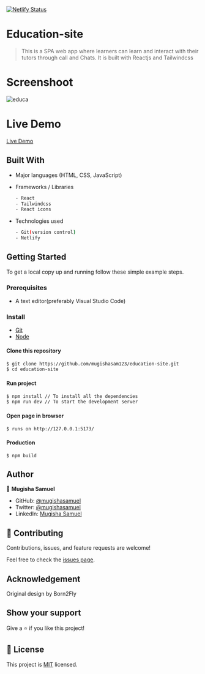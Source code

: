 [![Netlify Status](https://api.netlify.com/api/v1/badges/cb591fa3-6958-4baa-b4cf-153a12459705/deploy-status)](https://app.netlify.com/sites/cu-learn/deploys)

# Education-site
> This is a SPA web app where learners can learn and interact with their tutors through call and Chats. It is built with Reactjs and Tailwindcss

# Screenshoot

![educa](https://user-images.githubusercontent.com/90222110/201514080-d8ae2e01-66f5-4c1f-9573-0b80013399e7.PNG)

# Live Demo
[Live Demo](https://cu-learn.netlify.app/)

## Built With

- Major languages (HTML, CSS, JavaScript)

- Frameworks / Libraries
  ```bash
  - React
  - Tailwindcss
  - React icons
  ```

- Technologies used 
  
  ``` bash
  - Git(version control)
  - Netlify
  ```


## Getting Started

To get a local copy up and running follow these simple example steps.

### Prerequisites
 - A text editor(preferably Visual Studio Code)

### Install
  -  [Git](https://git-scm.com/downloads)
  -  [Node](https://nodejs.org/en/download/)

#### Clone this repository

```bash
$ git clone https://github.com/mugishasam123/education-site.git
$ cd education-site
```
#### Run project

```bash
$ npm install // To install all the dependencies
$ npm run dev // To start the development server
```

#### Open page in browser
```bash
$ runs on http://127.0.0.1:5173/
```

#### Production

```
$ npm build
```

## Author

👤 **Mugisha Samuel**

- GitHub: [@mugishasamuel](https://github.com/mugishasam123)
- Twitter: [@mugishasamuel](https://twitter.com/mugishasamuel42)
- LinkedIn: [Mugisha Samuel](https://www.linkedin.com/in/mugisha-samuel/)

## 🤝 Contributing

Contributions, issues, and feature requests are welcome!

Feel free to check the [issues page](https://github.com/mugishasam123/education-site).

## Acknowledgement
 Original design by Born2Fly

## Show your support

Give a ⭐️ if you like this project!

## 📝 License

This project is [MIT](https://opensource.org/licenses/MIT) licensed.
